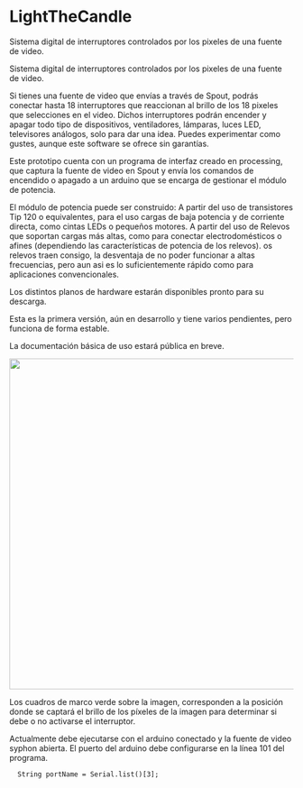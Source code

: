 # LightTheCandle
Sistema digital de interruptores controlados por los pixeles de una fuente de video.

Sistema digital de interruptores controlados por los pixeles de una fuente de video.

Si tienes una fuente de video que envías a través de Spout, podrás conectar hasta 18 interruptores que reaccionan al brillo de los 18 pixeles que selecciones en el video. Dichos interruptores podrán encender y apagar todo tipo de dispositivos, ventiladores, lámparas, luces LED, televisores análogos, solo para dar una idea. Puedes experimentar como gustes, aunque este software se ofrece sin garantías.

Este prototipo cuenta con un programa de interfaz creado en processing, que captura la fuente de video en Spout y envía los comandos de encendido o apagado a un arduino que se encarga de gestionar el módulo de potencia. 

El módulo de potencia puede ser construido:
A partir del uso de transistores Tip 120 o equivalentes, para el uso cargas de baja potencia y de corriente directa, como cintas LEDs o pequeños motores. 
A partir del uso de Relevos que soportan cargas más altas, como para conectar electrodomésticos o afines (dependiendo las características de potencia de los relevos). os relevos traen consigo, la desventaja de no poder funcionar a altas frecuencias, pero aun asi es lo suficientemente rápido como para aplicaciones convencionales.

Los distintos planos de hardware estarán disponibles pronto para su descarga.



Esta es la primera versión, aún en desarrollo y tiene  varios pendientes, pero funciona de forma estable.

La documentación básica de uso estará pública en breve.

<img style="-webkit-user-select: none;margin: auto;cursor: zoom-in;" src="https://raw.githubusercontent.com/Carlos-Adrian-Serna/LightTheCandle/master/Captura%20de%20pantalla.png" width="793" height="587">


Los cuadros de marco verde sobre la imagen, corresponden a la posición donde se captará el brillo de los píxeles de la imagen para determinar si debe o no activarse el interruptor.

Actualmente debe ejecutarse con el arduino conectado y la fuente de video syphon abierta.
El puerto del arduino debe configurarse en la línea 101 del programa.

      String portName = Serial.list()[3];
